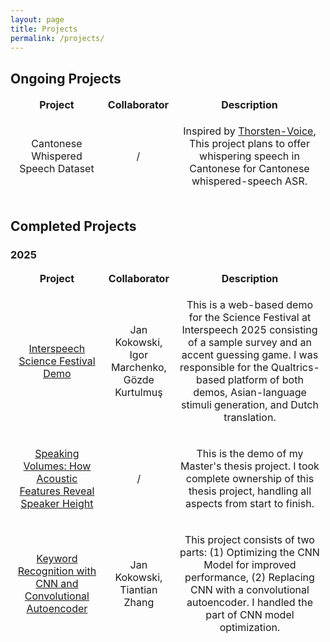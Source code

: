```yaml
---
layout: page
title: Projects
permalink: /projects/
---
```


## Ongoing Projects

<table style="width: 100%; border-collapse: collapse; border-style: hidden;" border="1">
<tbody>
<tr style="height: 18px;">
<td style="width: 30%; border-style: hidden; text-align: center;"><strong>Project</strong></td>
<td style="width: 20%; border-style: hidden; text-align: center;"><strong>Collaborator</strong></td>
<td style="width: 50%; border-style: hidden; text-align: center;"><strong>Description</strong></td>
</tr>
<tr style="height: 18px;">
<td style="width: 30%; border-style: hidden; text-align: center;">Cantonese Whispered Speech Dataset</td>
<td style="width: 20%; border-style: hidden; text-align: center;">
<p>/</p>
</td>
<td style="width: 50%; border-style: hidden; text-align: center;">
<p>Inspired by <a href="https://www.thorsten-voice.de/en/" target="_blank">Thorsten-Voice</a>, This project plans to offer whispering speech in Cantonese for Cantonese whispered-speech ASR.</p>
</td>
</tr>
</tbody>
</table>

## Completed Projects

### 2025

<table style="width: 100%; border-collapse: collapse; border-style: hidden;" border="1">
<tbody>
<tr style="height: 18px;">
<td style="width: 30%; border-style: hidden; text-align: center;"><strong>Project</strong></td>
<td style="width: 20%; border-style: hidden; text-align: center;"><strong>Collaborator</strong></td>
<td style="width: 50%; border-style: hidden; text-align: center;"><strong>Description</strong></td>
</tr>
<tr style="height: 18px;">
<td style="width: 30%; border-style: hidden; text-align: center;"><a href="https://github.com/j-koko/Accent_Guessing_Demo" target="_blank">Interspeech Science Festival Demo</a></td>
<td style="width: 20%; border-style: hidden; text-align: center;">
<p>Jan Kokowski, Igor Marchenko, Gözde Kurtulmuş</p>
</td>
<td style="width: 50%; border-style: hidden; text-align: center;">
<p>This is a web-based demo for the Science Festival at Interspeech 2025 consisting of a sample survey and an accent guessing game. I was responsible for the Qualtrics-based platform of both demos, Asian-language stimuli generation, and Dutch translation.</p>
</td>
</tr>
<tr style="height: 18px;">
<td style="width: 30%; border-style: hidden; text-align: center;"><a href="https://github.com/stellasiu/2025thesisdemo" target="_blank">Speaking Volumes: How Acoustic Features Reveal Speaker Height</a></td>
<td style="width: 20%; border-style: hidden; text-align: center;">
<p>/</p>
</td>
<td style="width: 50%; border-style: hidden; text-align: center;">
<p>This is the demo of my Master's thesis project. I took complete ownership of this thesis project, handling all aspects from start to finish.</p>
</td>
</tr>
<tr style="height: 18px;">
<td style="width: 30%; border-style: hidden; text-align: center;"><a href="https://github.com/j-koko/keyword_recognition" target="_blank">Keyword Recognition with CNN and Convolutional Autoencoder</a></td>
<td style="width: 20%; border-style: hidden; text-align: center;">
<p>Jan Kokowski, Tiantian Zhang</p>
</td>
<td style="width: 50%; border-style: hidden; text-align: center;">
<p>This project consists of two parts: (1) Optimizing the CNN Model for improved performance, (2) Replacing CNN with a convolutional autoencoder. I handled the part of CNN model optimization.</p>
</td>
</tr>
</tbody>
</table>
